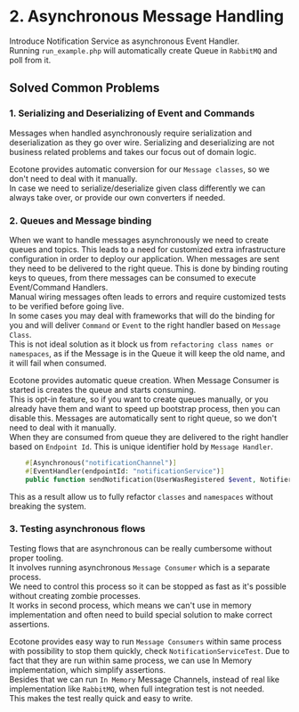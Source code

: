 # 2. Asynchronous Message Handling

Introduce Notification Service as asynchronous Event Handler.  
Running `run_example.php` will automatically create Queue in `RabbitMQ` and poll from it.

## Solved Common Problems

### 1. Serializing and Deserializing of Event and Commands  

Messages when handled asynchronously require serialization and deserialization as they go over wire.
Serializing and deserializing are not business related problems and takes our focus out of domain logic.   

Ecotone provides automatic conversion for our `Message classes`, so we don't need to deal with it manually.   
In case we need to serialize/deserialize given class differently we can always take over, or provide our own converters if needed. 

### 2. Queues and Message binding

When we want to handle messages asynchronously we need to create queues and topics.
This leads to a need for customized extra infrastructure configuration in order to deploy our application.
When messages are sent they need to be delivered to the right queue. This is done by binding routing keys to queues, from there messages can be consumed to execute Event/Command Handlers.  
Manual wiring messages often leads to errors and require customized tests to be verified before going live.  
In some cases you may deal with frameworks that will do the binding for you and will deliver `Command` or `Event` to the right handler based on `Message Class`.  
This is not ideal solution as it block us from `refactoring class names or namespaces`, as if the Message is in the Queue it will keep the old name, and it will fail when consumed.

Ecotone provides automatic queue creation. When Message Consumer is started is creates the queue and starts consuming.   
This is opt-in feature, so if you want to create queues manually, or you already have them and want to speed up bootstrap process, then you can disable this.
Messages are automatically sent to right queue, so we don't need to deal with it manually.  
When they are consumed from queue they are delivered to the right handler based on `Endpoint Id`. This is unique identifier hold by `Message Handler`.  

```php
    #[Asynchronous("notificationChannel")]
    #[EventHandler(endpointId: "notificationService")]
    public function sendNotification(UserWasRegistered $event, Notifier $notifier): void
```

This as a result allow us to fully refactor `classes` and `namespaces` without breaking the system.

### 3. Testing asynchronous flows

Testing flows that are asynchronous can be really cumbersome without proper tooling.  
It involves running asynchronous `Message Consumer` which is a separate process.    
We need to control this process so it can be stopped as fast as it's possible without creating zombie processes.  
It works in second process, which means we can't use in memory implementation and often need to build special solution to make correct assertions.

Ecotone provides easy way to run `Message Consumers` within same process with possibility to stop them quickly, check `NotificationServiceTest`.
Due to fact that they are run within same process, we can use In Memory implementation, which simplify assertions.  
Besides that we can run `In Memory` Message Channels, instead of real like implementation like `RabbitMQ`, when full integration test is not needed.  
This makes the test really quick and easy to write. 